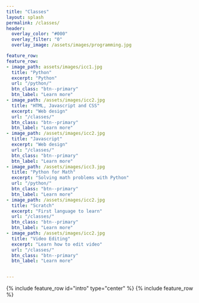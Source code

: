 ```yaml
---
title: "Classes"
layout: splash
permalink: /classes/
header:
  overlay_color: "#000"
  overlay_filter: "0"
  overlay_image: /assets/images/programming.jpg  

feature_row:
feature_row:
- image_path: assets/images/icc1.jpg
  title: "Python"
  excerpt: "Python"
  url: "/python/"
  btn_class: "btn--primary"
  btn_label: "Learn more"
- image_path: /assets/images/icc2.jpg
  title: "HTML, Javascript and CSS"
  excerpt: "Web design"
  url: "/classes/"
  btn_class: "btn--primary"
  btn_label: "Learn more"
- image_path: /assets/images/icc2.jpg
  title: "Javascript"
  excerpt: "Web design"
  url: "/classes/"
  btn_class: "btn--primary"
  btn_label: "Learn more"  
- image_path: /assets/images/icc3.jpg
  title: "Python for Math"
  excerpt: "Solving math problems with Python"
  url: "/python/"
  btn_class: "btn--primary"
  btn_label: "Learn more"
- image_path: /assets/images/icc2.jpg
  title: "Scratch"
  excerpt: "First language to learn"
  url: "/classes/"
  btn_class: "btn--primary"
  btn_label: "Learn more"
- image_path: /assets/images/icc2.jpg
  title: "Video Editing"
  excerpt: "Learn how to edit video"
  url: "/classes/"
  btn_class: "btn--primary"
  btn_label: "Learn more"


---
```


{% include feature_row id="intro" type="center" %}
{% include feature_row %}
